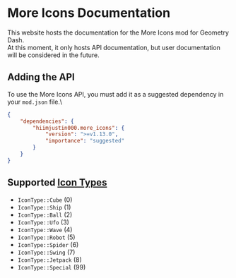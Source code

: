 # More Icons Documentation
This website hosts the documentation for the More Icons mod for Geometry Dash.\
At this moment, it only hosts API documentation, but user documentation will be considered in the future.

## Adding the API
To use the More Icons API, you must add it as a suggested dependency in your `mod.json` file.\
```json
{
    "dependencies": {
        "hiimjustin000.more_icons": {
            "version": ">=v1.13.0",
            "importance": "suggested"
        }
    }
}
```

## Supported [Icon Types](https://github.com/geode-sdk/bindings/blob/bfd6e27b9e00cee4d46e531de8599d0012e0a220/bindings/include/Geode/Enums.hpp#L764)
- `IconType::Cube` (0)
- `IconType::Ship` (1)
- `IconType::Ball` (2)
- `IconType::Ufo` (3)
- `IconType::Wave` (4)
- `IconType::Robot` (5)
- `IconType::Spider` (6)
- `IconType::Swing` (7)
- `IconType::Jetpack` (8)
- `IconType::Special` (99)
